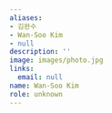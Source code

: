 ```yaml
---
aliases:
- 김완수
- Wan-Soo Kim
- null
description: ''
image: images/photo.jpg
links:
  email: null
name: Wan-Soo Kim
role: unknown
---
```

